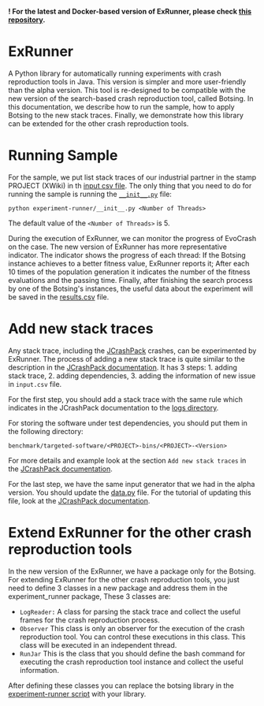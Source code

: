 **! For the latest and Docker-based version of ExRunner, please check [this repository](https://github.com/STAMP-project/ExRunner-bash).**
# ExRunner

A Python library for automatically running experiments with crash reproduction tools in Java. This version is simpler and more user-friendly than the alpha version. This tool is re-designed to be compatible with the new version of the search-based crash reproduction tool, called  Botsing. In this documentation, we describe how to run the sample, how to apply Botsing to the new stack traces. Finally, we demonstrate how this library can be extended for the other crash reproduction tools.

# Running Sample
For the sample, we put list stack traces of our industrial partner in the stamp PROJECT (XWiki) in th [input csv file](https://github.com/STAMP-project/ExRunner/blob/master/experiment-runner/inputs/inputs.csv). The only thing that you need to do for running the sample is running the [`__init__.py`](https://github.com/STAMP-project/ExRunner/blob/master/experiment-runner/__init__.py) file:

```
python experiment-runner/__init__.py <Number of Threads>
```

The default value of the `<Number of Threads>` is 5.

During the execution of ExRunner, we can monitor the progress of EvoCrash on the case. The new version of ExRunner has more representative indicator. The indicator shows the progress of each thread: If the Botsing instance achieves to a better fitness value, ExRunner reports it; After each 10 times of the population generation it indicates the number of the fitness evaluations and the passing time. Finally, after finishing the search process by one of the Botsing's instances, the useful data about the experiment will be saved in the [results.csv](https://github.com/STAMP-project/ExRunner/blob/master/experiment-runner/outputs/csv/results.csv) file.

# Add new stack traces

Any stack trace, including the [JCrashPack](https://github.com/STAMP-project/EvoCrash-JCrashPack-application/tree/master/results/csv) crashes, can be experimented by ExRunner. The process of adding a new stack trace is quite similar to the description in the [JCrashPack documentation](https://github.com/STAMP-project/EvoCrash-JCrashPack-application/blob/master/README.md). It has 3 steps: 1. adding stack trace, 2. adding dependencies, 3. adding the information of new issue in `input.csv` file.

For the first step, you should add a stack trace with the same rule which indicates in the JCrashPack documentation to the [logs directory](https://github.com/STAMP-project/ExRunner/tree/master/botsing/benchmark/logs).

For storing the software under test dependencies, you should put them in the following directory:

```
benchmark/targeted-software/<PROJECT>-bins/<PROJECT>-<Version>
```
For more details and example look at the section `Add new stack traces` in the [JCrashPack documentation](https://github.com/STAMP-project/EvoCrash-JCrashPack-application/blob/master/README.md).

For the last step, we have the same input generator that we had in the alpha version. You should update the [data.py](https://github.com/STAMP-project/ExRunner/blob/master/input-generation/data.py) file. For the tutorial of updating this file, look at the [JCrashPack documentation](https://github.com/STAMP-project/EvoCrash-JCrashPack-application/blob/master/README.md).


# Extend ExRunner for the other crash reproduction tools

In the new version of the ExRunner, we have a package only for the Botsing. For extending ExRunner for the other crash reproduction tools, you just need to define 3 classes in a new package and address them in the experiment_runner package, These 3 classes are:
- `LogReader:` A class for parsing the stack trace and collect the useful frames for the crash reproduction process.
- `Observer` This class is only an observer for the execution of the crash reproduction tool. You can control these executions in this class. This class will be executed in an independent thread.
- `RunJar` This is the class that you should define the bash command for executing the crash reproduction tool instance and collect the useful information.


After defining these classes you can replace the botsing library in the [experiment-runner script](https://github.com/STAMP-project/ExRunner/blob/master/experiment-runner/__init__.py) with your library. 
